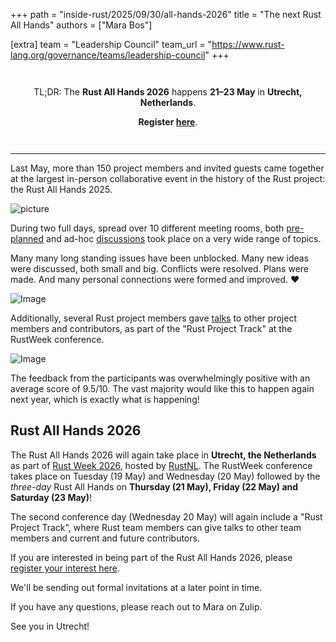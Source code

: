 +++
path = "inside-rust/2025/09/30/all-hands-2026"
title = "The next Rust All Hands"
authors = ["Mara Bos"]

[extra]
team = "Leadership Council"
team_url = "https://www.rust-lang.org/governance/teams/leadership-council"
+++

<div style="border: 1px solid var(--yellow); text-align: center; padding: 1em;">

TL;DR: The **Rust All Hands 2026** happens **21–23 May** in **Utrecht, Netherlands**.

**Register [here][form]**.

</div>

---

Last May, more than 150 project members and invited guests came together at the largest in-person collaborative event in the history of the Rust project: the Rust All Hands 2025.

![picture](https://github.com/user-attachments/assets/1da0da5c-3cb0-48b5-91ae-6f043550969c)


During two full days, spread over 10 different meeting rooms, both [pre-planned](https://docs.google.com/spreadsheets/d/1G07-f2pwAzEztZMpuxcCW3EWFS1pEX4ShNbsg91Qqjw/edit?gid=0#gid=0) and ad-hoc [discussions][notes] took place on a very wide range of topics.

Many many long standing issues have been unblocked. Many new ideas were discussed, both small and big. Conflicts were resolved. Plans were made. And many personal connections were formed and improved. ❤

[notes]: https://rust-lang.zulipchat.com/#narrow/channel/486433-all-hands-2025/topic/Meeting.20notes!/with/518928628

![Image](https://github.com/user-attachments/assets/7e5c42bc-2cf0-4e15-b69c-450264ef6e1d)


Additionally, several Rust project members gave [talks] to other project members and contributors, as part of the "Rust Project Track" at the RustWeek conference.

[talks]: https://www.youtube.com/playlist?list=PL8Q1w7Ff68DBJsobwUVTr_vbb2MbxisAF

![Image](https://github.com/user-attachments/assets/b4287c7f-5813-4ec0-bf7f-bde4fd17202d)

The feedback from the participants was overwhelmingly positive with an average score of 9.5/10. The vast majority would like this to happen again next year, which is exactly what is happening!

## Rust All Hands 2026

The Rust All Hands 2026 will again take place in **Utrecht, the Netherlands** as part of [Rust Week 2026], hosted by [RustNL].
The RustWeek conference takes place on Tuesday (19 May) and Wednesday (20 May) followed by the _three-day_ Rust All Hands
on **Thursday (21 May), Friday (22 May) and Saturday (23 May)**!

The second conference day (Wednesday 20 May) will again include a "Rust Project Track", where Rust team members can give talks to other team members and current and future contributors.

If you are interested in being part of the Rust All Hands 2026, please [register your interest here][form].

We'll be sending out formal invitations at a later point in time.

If you have any questions, please reach out to Mara on Zulip.

See you in Utrecht!

[Rust Week 2026]: https://2026.rustweek.org/
[RustNL]: https://2026.rustweek.org/about/

[form]: https://forms.gle/GhkvDSfdBaYHUrRJ7

